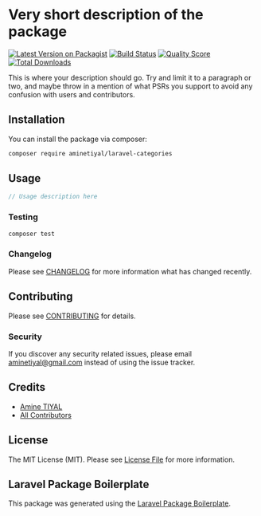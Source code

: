 # Very short description of the package

[![Latest Version on Packagist](https://img.shields.io/packagist/v/aminetiyal/laravel-categories.svg?style=flat-square)](https://packagist.org/packages/aminetiyal/laravel-categories)
[![Build Status](https://img.shields.io/travis/aminetiyal/laravel-categories/master.svg?style=flat-square)](https://travis-ci.org/aminetiyal/laravel-categories)
[![Quality Score](https://img.shields.io/scrutinizer/g/aminetiyal/laravel-categories.svg?style=flat-square)](https://scrutinizer-ci.com/g/aminetiyal/laravel-categories)
[![Total Downloads](https://img.shields.io/packagist/dt/aminetiyal/laravel-categories.svg?style=flat-square)](https://packagist.org/packages/aminetiyal/laravel-categories)

This is where your description should go. Try and limit it to a paragraph or two, and maybe throw in a mention of what PSRs you support to avoid any confusion with users and contributors.

## Installation

You can install the package via composer:

```bash
composer require aminetiyal/laravel-categories
```

## Usage

``` php
// Usage description here
```

### Testing

``` bash
composer test
```

### Changelog

Please see [CHANGELOG](CHANGELOG.md) for more information what has changed recently.

## Contributing

Please see [CONTRIBUTING](CONTRIBUTING.md) for details.

### Security

If you discover any security related issues, please email aminetiyal@gmail.com instead of using the issue tracker.

## Credits

- [Amine TIYAL](https://github.com/aminetiyal)
- [All Contributors](../../contributors)

## License

The MIT License (MIT). Please see [License File](LICENSE.md) for more information.

## Laravel Package Boilerplate

This package was generated using the [Laravel Package Boilerplate](https://laravelpackageboilerplate.com).
